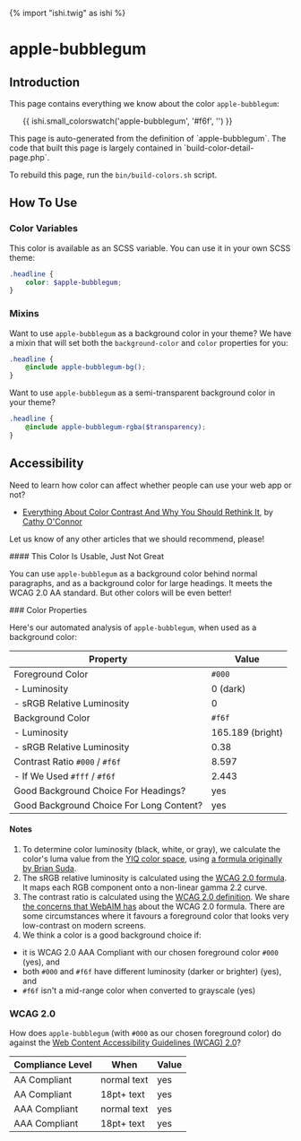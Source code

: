{% import "ishi.twig" as ishi %}
# apple-bubblegum

## Introduction

This page contains everything we know about the color `apple-bubblegum`:

<div class="grid">
    <div class="cell">
        <div class="swatch">
            <ul>
                {{ ishi.small_colorswatch('apple-bubblegum', '#f6f', '') }}
            </ul>
        </div>
    </div>
</div>

<div class="callout attention" markdown="1">
This page is auto-generated from the definition of `apple-bubblegum`. The code that built this page is largely contained in `build-color-detail-page.php`.

To rebuild this page, run the `bin/build-colors.sh` script.
</div>

## How To Use

### Color Variables

This color is available as an SCSS variable. You can use it in your own SCSS theme:

```scss
.headline {
    color: $apple-bubblegum;
}
```

### Mixins

Want to use `apple-bubblegum` as a background color in your theme? We have a mixin that will set both the `background-color` and `color` properties for you:

```scss
.headline {
    @include apple-bubblegum-bg();
}
```

Want to use `apple-bubblegum` as a semi-transparent background color in your theme?

```scss
.headline {
    @include apple-bubblegum-rgba($transparency);
}
```

## Accessibility

Need to learn how color can affect whether people can use your web app or not?

* [Everything About Color Contrast And Why You Should Rethink It](https://www.smashingmagazine.com/2014/10/color-contrast-tips-and-tools-for-accessibility/), by [Cathy O'Connor](http://www.twitter.com/cagocon)

Let us know of any other articles that we should recommend, please!
<div class="callout warning" markdown="1">
#### This Color Is Usable, Just Not Great

You can use `apple-bubblegum` as a background color behind normal paragraphs, and as a background color for large headings. It meets the WCAG 2.0 AA standard. But other colors will be even better!
</div>
### Color Properties

Here's our automated analysis of `apple-bubblegum`, when used as a background color:

Property | Value
---------|------
Foreground Color | `#000`
- Luminosity | 0 (dark)
- sRGB Relative Luminosity | 0
Background Color | `#f6f`
- Luminosity | 165.189 (bright)
- sRGB Relative Luminosity | 0.38
Contrast Ratio `#000` / `#f6f` | 8.597
- If We Used `#fff` / `#f6f` | 2.443
Good Background Choice For Headings? | yes
Good Background Choice For Long Content? | yes

#### Notes

1. To determine color luminosity (black, white, or gray), we calculate the color's luma value from the [YIQ color space](https://en.wikipedia.org/wiki/YIQ), using [a formula originally by Brian Suda](https://24ways.org/2010/calculating-color-contrast/).
1. The sRGB relative luminosity is calculated using the [WCAG 2.0 formula](https://www.w3.org/TR/WCAG20/#relativeluminancedef). It maps each RGB component onto a non-linear gamma 2.2 curve.
1. The contrast ratio is calculated using the [WCAG 2.0 definition](https://www.w3.org/TR/2008/REC-WCAG20-20081211/#contrast-ratiodef). We share [the concerns that WebAIM has](http://webaim.org/blog/wcag-2-1-feedback/) about the WCAG 2.0 formula. There are some circumstances where it favours a foreground color that looks very low-contrast on modern screens.
1. We think a color is a good background choice if:
  - it is WCAG 2.0 AAA Compliant with our chosen foreground color `#000` (yes), and
  - both `#000` and `#f6f` have different luminosity (darker or brighter) (yes), and
  - `#f6f` isn't a mid-range color when converted to grayscale (yes)

### WCAG 2.0

How does `apple-bubblegum` (with `#000` as our chosen foreground color) do against the [Web Content Accessibility Guidelines (WCAG) 2.0](https://www.w3.org/TR/WCAG20/)?

Compliance Level | When | Value
-----------------|------|------
AA Compliant | normal text | yes
AA Compliant | 18pt+ text | yes
AAA Compliant | normal text | yes
AAA Compliant | 18pt+ text | yes